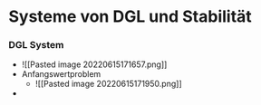 # Systeme von DGL und Stabilität
### DGL System
+ ![[Pasted image 20220615171657.png]]
+ Anfangswertproblem
	+ ![[Pasted image 20220615171950.png]]
+ 
